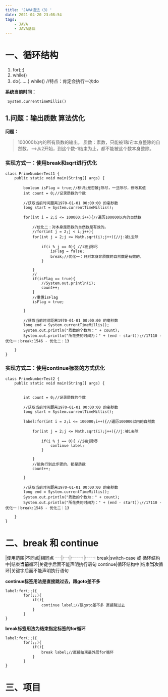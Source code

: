 ```yaml
---
title: 'JAVA语法（3）'
date: 2021-04-20 23:08:54
tags:
	- JAVA
	- JAVA基础
---
```


# 一、循环结构

1. for(;;)
2. while()
3. do{……} while()  //特点：肯定会执行一次do


<!-- more -->

**系统当前时间：**

	 System.currentTimeMillis()


## 1.问题：输出质数 算法优化

**问题：**
>100000以内的所有质数的输出。
>质数：素数，只能被1和它本身整除的自然数。-->从2开始，到这个数-1结束为止，都不能被这个数本身整除。


### 实现方式一：使用break和sqrt进行优化


	class PrimeNumberTest1 {
		public static void main(String[] args) {
			
			boolean isFlag = true;//标识i是否被j除尽，一旦除尽，修改其值
			int count = 0;//记录质数的个数
	
			//获取当前时间距离1970-01-01 00:00:00 的毫秒数
			long start = System.currentTimeMillis();
	
			for(int i = 2;i <= 100000;i++){//遍历100000以内的自然数
				
				//优化二：对本身是质数的自然数是有效的。
				//for(int j = 2;j < i;j++){
				for(int j = 2;j <= Math.sqrt(i);j++){//j:被i去除
					
					if(i % j == 0){ //i被j除尽
						isFlag = false;
						break;//优化一：只对本身非质数的自然数是有效的。
					}
					
				}
				//
				if(isFlag == true){
					//System.out.println(i);
					count++;
				}
				//重置isFlag
				isFlag = true;
			
			}
	
			//获取当前时间距离1970-01-01 00:00:00 的毫秒数
			long end = System.currentTimeMillis();
			System.out.println("质数的个数为：" + count);
			System.out.println("所花费的时间为：" + (end - start));//17110 - 优化一：break:1546 - 优化二：13
	
		}
	}

### 实现方式二：使用continue标签的方式优化



	class PrimeNumberTest2 {
		public static void main(String[] args) {
			
			
			int count = 0;//记录质数的个数
	
			//获取当前时间距离1970-01-01 00:00:00 的毫秒数
			long start = System.currentTimeMillis();
	
			label:for(int i = 2;i <= 100000;i++){//遍历100000以内的自然数
				
				for(int j = 2;j <= Math.sqrt(i);j++){//j:被i去除
					
					if(i % j == 0){ //i被j除尽
						continue label;
					}
					
				}
				//能执行到此步骤的，都是质数
				count++;
			
			}
	
			//获取当前时间距离1970-01-01 00:00:00 的毫秒数
			long end = System.currentTimeMillis();
			System.out.println("质数的个数为：" + count);
			System.out.println("所花费的时间为：" + (end - start));//17110 - 优化一：break:1546 - 优化二：13
	
		}
	}



# 二、break 和 continue

\|使用范围|不同点|相同点
---|:--:|:-----:|:----:
break|switch-case 或 循环结构中|结束**当前**循环|关键字后面不能声明执行语句
continue|循环结构中|结束**当次**循环|关键字后面不能声明执行语句


**continue标签用法是直接跳过去，跟goto差不多**

	label:for(;;){
			for(;;){
				if(){ 
					continue label;//跟goto差不多 直接跳过去
				}
			}
	}

**break标签用法为结束指定标签的for循环**

	label:for(;;){
			for(;;){
				if(){ 
					break label;//直接结束最外层for循环
				}
			}
	}

# 三、项目